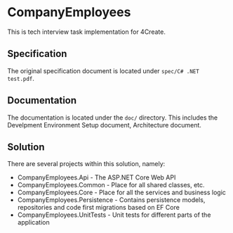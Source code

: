 # CompanyEmployees

This is tech interview task implementation for 4Create.

## Specification

The original specification document is located under ```spec/C# .NET test.pdf```.

## Documentation

The documentation is located under the ```doc/``` directory.
This includes the Develpment Environment Setup document, Architecture document.

## Solution

There are several projects within this solution, namely:

- CompanyEmployees.Api - The ASP.NET Core Web API
- CompanyEmployees.Common - Place for all shared classes, etc.
- CompanyEmployees.Core - Place for all the services and business logic
- CompanyEmployees.Persistence - Contains persistence models, repositories and code first migrations based on EF Core
- CompanyEmployees.UnitTests - Unit tests for different parts of the application
